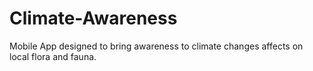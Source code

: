 # Climate-Awareness
Mobile App designed to bring awareness to climate changes affects on local flora and fauna.
